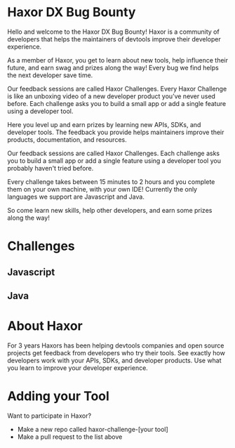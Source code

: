 # Haxor DX Bug Bounty

Hello and welcome to the Haxor DX Bug Bounty! Haxor is a community of developers that helps the maintainers of devtools improve their developer experience.

As a member of Haxor, you get to learn about new tools, help influence their future, and earn swag and prizes along the way! Every bug we find helps the next developer save time.

Our feedback sessions are called Haxor Challenges. Every Haxor Challenge is like an unboxing video of a new developer product you’ve never used before. Each challenge asks you to build a small app or add a single feature using a developer tool.

Here you level up and earn prizes by learning new APIs, SDKs, and developer tools. The feedback you provide helps maintainers improve their products, documentation, and resources.

Our feedback sessions are called Haxor Challenges. Each challenge asks you to build a small app or add a single feature using a developer tool you probably haven't tried before.

Every challenge takes between 15 minutes to 2 hours and you complete them on your own machine, with your own IDE! Currently the only languages we support are Javascript and Java.

So come learn new skills, help other developers, and earn some prizes along the way!

# Challenges

## Javascript

## Java

# About Haxor

For 3 years Haxors has been helping devtools companies and open source projects get feedback from developers who try their tools.  See exactly how developers work with your APIs, SDKs, and developer products. Use what you learn to improve your developer experience.

# Adding your Tool

Want to participate in Haxor? 

- Make a new repo called haxor-challenge-[your tool]
- Make a pull request to the list above
